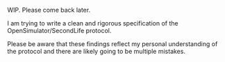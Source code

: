 WIP. Please come back later.

I am trying to write a clean and rigorous specification of the OpenSimulator/SecondLife protocol.

Please be aware that these findings reflect my personal understanding of the protocol and there are likely going to be multiple mistakes.
